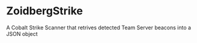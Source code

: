 # ZoidbergStrike
A Cobalt Strike Scanner that retrives detected Team Server beacons into a JSON object
